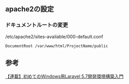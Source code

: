 ## apache2の設定

### ドキュメントルートの変更
/etc/apache2/sites-available/000-default.conf

```
DocumentRoot /var/www/html/ProjectName/public
```

## 参考
[【連載】初めてのWindows用Laravel 5.7開発環境構築入門](https://qiita.com/hitotch/items/a646972fe1992611e92b)
